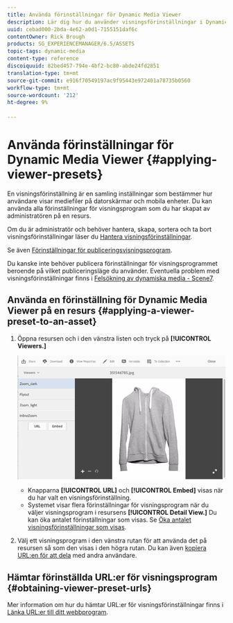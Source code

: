 ```yaml
---
title: Använda förinställningar för Dynamic Media Viewer
description: Lär dig hur du använder visningsförinställningar i Dynamic Media
uuid: cebad000-2bda-4e62-a0d1-7155151daf6c
contentOwner: Rick Brough
products: SG_EXPERIENCEMANAGER/6.5/ASSETS
topic-tags: dynamic-media
content-type: reference
discoiquuid: 82bed457-794e-4bf2-bc80-abde24fd2851
translation-type: tm+mt
source-git-commit: e916f70549197ac9f95443e972401a78735b0560
workflow-type: tm+mt
source-wordcount: '212'
ht-degree: 9%

---
```



# Använda förinställningar för Dynamic Media Viewer {#applying-viewer-presets}

En visningsförinställning är en samling inställningar som bestämmer hur användare visar mediefiler på datorskärmar och mobila enheter. Du kan använda alla förinställningar för visningsprogram som du har skapat av administratören på en resurs.

Om du är administratör och behöver hantera, skapa, sortera och ta bort visningsförinställningar läser du [Hantera visningsförinställningar](managing-viewer-presets.md).

Se även [Förinställningar för publiceringsvisningsprogram](managing-viewer-presets.md#publishing-viewer-presets).

Du kanske inte behöver publicera förinställningar för visningsprogrammet beroende på vilket publiceringsläge du använder.
Eventuella problem med visningsförinställningar finns i [Felsökning av dynamiska media - Scene7](troubleshoot-dms7.md#viewers).

## Använda en förinställning för Dynamic Media Viewer på en resurs {#applying-a-viewer-preset-to-an-asset}

1. Öppna resursen och i den vänstra listen och tryck på **[!UICONTROL Viewers.]**

   ![chlimage_1-104](assets/chlimage_1-104.png)

   * Knapparna **[!UICONTROL URL]** och **[!UICONTROL Embed]** visas när du har valt en visningsförinställning.
   * Systemet visar flera förinställningar för visningsprogram när du väljer visningsprogram i resursens **[!UICONTROL Detail View.]** Du kan öka antalet förinställningar som visas. Se [Öka antalet visningsförinställningar som visas](managing-viewer-presets.md).

1. Välj ett visningsprogram i den vänstra rutan för att använda det på resursen så som den visas i den högra rutan. Du kan även [kopiera URL:en för att dela](linking-urls-to-yourwebapplication.md) med andra användare.

## Hämtar förinställda URL:er för visningsprogram {#obtaining-viewer-preset-urls}

Mer information om hur du hämtar URL:er för visningsförinställningar finns i [Länka URL:er till ditt webbprogram](linking-urls-to-yourwebapplication.md).

